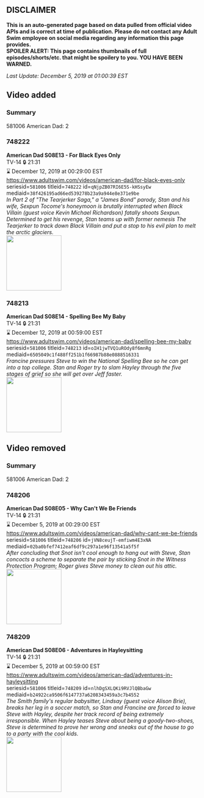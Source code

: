 ## DISCLAIMER
**This is an auto-generated page based on data pulled from official video APIs and is correct at time of publication. Please do not contact any Adult Swim employee on social media regarding any information this page provides.**  
**SPOILER ALERT: This page contains thumbnails of full episodes/shorts/etc. that might be spoilery to you. YOU HAVE BEEN WARNED.**  

_Last Update: December 5, 2019 at 01:00:39 EST_
## Video added
### Summary
581006 American Dad: 2  
### 748222
**American Dad S08E13 - For Black Eyes Only**  
TV-14 🔒 21:31  
⌛ December 12, 2019 at 00:29:00 EST  
https://www.adultswim.com/videos/american-dad/for-black-eyes-only  
seriesid=`581006` titleid=`748222` id=`qNjpZB07RI6E5S-kHSsyEw` mediaid=`38f426195ad66ed539278b23a9a944e8e371e9be`  
_In Part 2 of "The Tearjerker Saga," a "James Bond" parody, Stan and his wife, Sexpun Tocome's honeymoon is brutally interrupted when Black Villain (guest voice Kevin Michael Richardson) fatally shoots Sexpun. Determined to get his revenge, Stan teams up with former nemesis The Tearjerker to track down Black Villain and put a stop to his evil plan to melt the arctic glaciers._  
<a href="https://i.cdn.turner.com/adultswim/big/image-upload/thumbnails/thumb-2_image-151803206290212.jpg"><img src="https://i.cdn.turner.com/adultswim/big/image-upload/thumbnails/thumb-2_image-151803206290212.jpg" height="144px" /></a>
### 748213
**American Dad S08E14 - Spelling Bee My Baby**  
TV-14 🔒 21:31  
⌛ December 12, 2019 at 00:59:00 EST  
https://www.adultswim.com/videos/american-dad/spelling-bee-my-baby  
seriesid=`581006` titleid=`748213` id=`oIH1jwTVQ1uROdy8f6mnRg` mediaid=`6505049c1f488ff251b1f66987b88e0888516331`  
_Francine pressures Steve to win the National Spelling Bee so he can get into a top college.  Stan and Roger try to slam Hayley through the five stages of grief so she will get over Jeff faster._  
<a href="https://i.cdn.turner.com/adultswim/big/image-upload/thumbnails/thumb-2_image-151803196941912.jpg"><img src="https://i.cdn.turner.com/adultswim/big/image-upload/thumbnails/thumb-2_image-151803196941912.jpg" height="144px" /></a>
## Video removed
### Summary
581006 American Dad: 2  
### 748206
**American Dad S08E05 - Why Can't We Be Friends**  
TV-14 🔒 21:31  
⌛ December 5, 2019 at 00:29:00 EST  
https://www.adultswim.com/videos/american-dad/why-cant-we-be-friends  
seriesid=`581006` titleid=`748206` id=`jVN8ceujT-emfiwm4E3xNA` mediaid=`02ba0bfef7412eaf6df9c297a1e96f13541a5f5f`  
_After concluding that Snot isn't cool enough to hang out with Steve, Stan concocts a scheme to separate the pair by sticking Snot in the Witness Protection Program; Roger gives Steve money to clean out his attic._  
<a href="https://i.cdn.turner.com/adultswim/big/image-upload/thumbnails/thumb-2_image-151803226157714.jpg"><img src="https://i.cdn.turner.com/adultswim/big/image-upload/thumbnails/thumb-2_image-151803226157714.jpg" height="144px" /></a>
### 748209
**American Dad S08E06 - Adventures in Hayleysitting**  
TV-14 🔒 21:31  
⌛ December 5, 2019 at 00:59:00 EST  
https://www.adultswim.com/videos/american-dad/adventures-in-hayleysitting  
seriesid=`581006` titleid=`748209` id=`nlhDgSXLQKi9RVJlQBbaGw` mediaid=`b24922ca9506f6147737a6208343459a3c7b4552`  
_The Smith family's regular babysitter, Lindsay (guest voice Alison Brie), breaks her leg in a soccer match, so Stan and Francine are forced to leave Steve with Hayley, despite her track record of being extremely irresponsible. When Hayley teases Steve about being a goody-two-shoes, Steve is determined to prove her wrong and sneaks out of the house to go to a party with the cool kids._  
<a href="https://i.cdn.turner.com/adultswim/big/image-upload/thumbnails/thumb-2_image-151803227877812.jpg"><img src="https://i.cdn.turner.com/adultswim/big/image-upload/thumbnails/thumb-2_image-151803227877812.jpg" height="144px" /></a>
